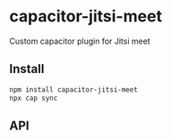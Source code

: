 # capacitor-jitsi-meet

Custom capacitor plugin for Jitsi meet

## Install

```bash
npm install capacitor-jitsi-meet
npx cap sync
```

## API

<docgen-index></docgen-index>

<docgen-api>
<!-- run docgen to generate docs from the source -->
<!-- More info: https://github.com/ionic-team/capacitor-docgen -->
</docgen-api>
